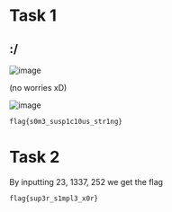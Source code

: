 # Task 1
  
  ## :/
  ![image](https://user-images.githubusercontent.com/118754984/226387767-3a4d0097-4bda-4e78-9f6d-2f82a8cf75b4.png)

  (no worries xD)
  
  ![image](https://user-images.githubusercontent.com/118754984/226388030-1984cea8-04a9-4dbc-81be-2f2e5c836a4e.png)

    flag{s0m3_susp1c10us_str1ng}
  

# Task 2
  
  By inputting 23, 1337, 252 we get the flag
  
    flag{sup3r_s1mpl3_x0r}
  
